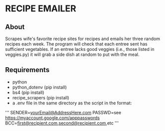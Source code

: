 # RECIPE EMAILER

## About

Scrapes wife's favorite recipe sites for recipes and emails her three random
recipes each week. The program will check that each entree sent has sufficient
vegetables. If an entree lacks good veggies (i.e., those listed in veggies.py)
it will grab a side dish at random to put with the meal.

## Requirements

- python
- python_dotenv (pip install)
- bs4 (pip install)
- recipe_scrapers (pip install)
- a .env file in the same directory as the script in the format:

'''
SENDER=<yourEmail@AddressHere.com>
PASSWD=see <https://myaccount.google.com/apppasswords>
BCC=<first@recipient.com>,<second@recipient.com>,etc
'''
